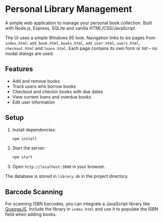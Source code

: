 # Personal Library Management

A simple web application to manage your personal book collection. Built with Node.js, Express, SQLite and vanilla HTML/CSS/JavaScript.

The UI uses a simple Windows 95 look. Navigation links to six pages from
`index.html`:
`add_book.html`, `books.html`, `add_user.html`, `users.html`, `checkout.html`
and `loans.html`. Each page contains its own form or list – no modal dialogs
are used.

## Features

- Add and remove books
- Track users who borrow books
- Checkout and checkin books with due dates
- View current loans and overdue books
- Edit user information

## Setup

1. Install dependencies:
   ```bash
   npm install
   ```
2. Start the server:
   ```bash
   npm start
   ```
3. Open `http://localhost:3000` in your browser.

The database is stored in `library.db` in the project directory.

## Barcode Scanning

For scanning ISBN barcodes, you can integrate a JavaScript library like [QuaggaJS](https://serratus.github.io/quaggaJS/). Include the library in `index.html` and use it to populate the ISBN field when adding books.

